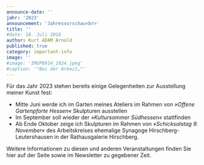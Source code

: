 ```yaml
---
announce-date: ''
jahr: '2023'
announcement: 'Jahresvorschau<br>'
title: ''
#date: 18. Juli 2016
author: Kurt ADAM Arnold
published: true
category: important-info
image: ''
#image: 'IMGP8914_1024.jpeg'
#caption: '"Bei der Arbeit…"'
---
```


Für das Jahr 2023 stehen bereits einige Gelegenheiten zur Ausstellung meiner Kunst fest:

- Mitte <time datetime="2023-06">Juni</time> werde ich im Garten meines Ateliers im Rahmen von _»Offene Gartenpforte Hessen«_ Skulpturen ausstellen
- Im <time datetime="2023-09">September</time> soll wieder der _»Kultursommer Südhessen«_ stattfinden
- Ab Ende <time datetime="2023-10">Oktober</time> zeige ich Skulpturen im Rahmen von _»Schicksalstag 9. November«_ des Arbeitskreises ehemalige Synagoge Hirschberg-Leutershausen in der Rathausgalerie Hirschberg.

Weitere Informationen zu diesen und anderen Veranstaltungen finden Sie hier auf der Seite
sowie im Newsletter zu gegebener Zeit.
